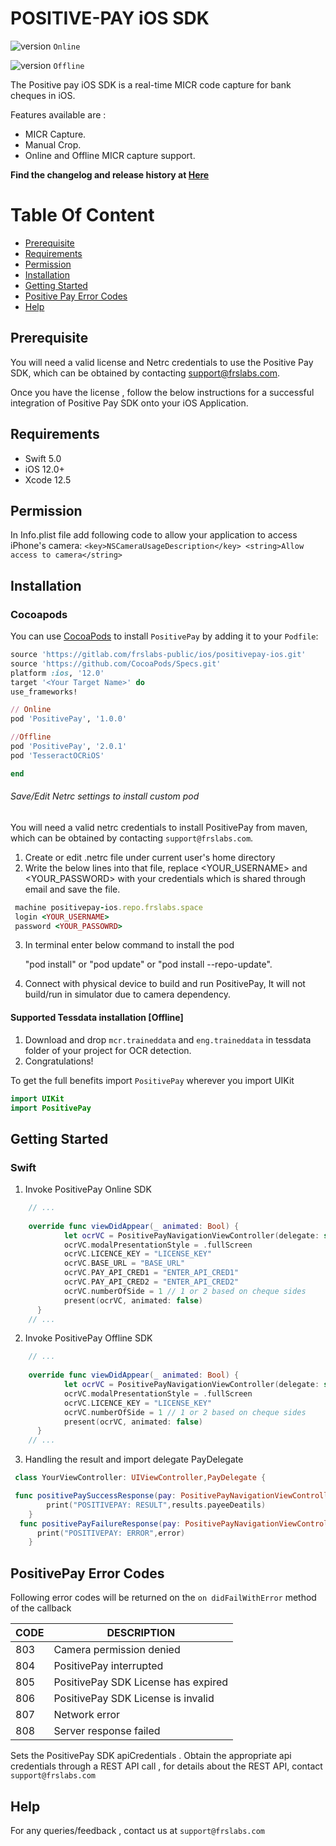 # POSITIVE-PAY iOS SDK
![version](https://img.shields.io/badge/version-v1.0.0-blue) ```Online```

![version](https://img.shields.io/badge/version-v2.0.1-blue) ```Offline```


The Positive pay iOS SDK is a real-time MICR code capture for bank cheques in iOS.

Features available are :
- MICR Capture.
- Manual Crop.
- Online and Offline MICR capture support.

**Find the changelog and release history at [Here](CHANGELOG.md)**

# Table Of Content

- [Prerequisite](#prerequisite)
- [Requirements](#requirements)
- [Permission](#permission)
- [Installation](#installation)
- [Getting Started](#getting-started)
- [Positive Pay Error Codes](#positivepay-error-codes)
- [Help](#help)

## Prerequisite

You will need a valid license and Netrc credentials to use the Positive Pay SDK, which can be obtained by contacting support@frslabs.com. 

Once you have the license , follow the below instructions for a successful integration of Positive Pay SDK onto your iOS Application.

## Requirements

- Swift 5.0
- iOS 12.0+
- Xcode 12.5

## Permission

In Info.plist file add following code to allow your application to access iPhone's camera:
``<key>NSCameraUsageDescription</key>
<string>Allow access to camera</string>``

## Installation

### Cocoapods


You can use [CocoaPods](http://cocoapods.org/) to install `PositivePay` by adding it to your `Podfile`:

```ruby
source 'https://gitlab.com/frslabs-public/ios/positivepay-ios.git'
source 'https://github.com/CocoaPods/Specs.git'
platform :ios, '12.0'
target '<Your Target Name>' do
use_frameworks!

// Online
pod 'PositivePay', '1.0.0' 

//Offline
pod 'PositivePay', '2.0.1' 
pod 'TesseractOCRiOS'

end
```

###### Save/Edit Netrc settings to install custom pod

You will need a valid netrc credentials to install PositivePay from maven, which can be obtained by contacting `support@frslabs.com`. 

1. Create or edit .netrc file under current user's home directory
2. Write the below lines into that file, replace <YOUR_USERNAME> and <YOUR_PASSWORD> with your credentials which is shared through email and save the file.
```ruby
 machine positivepay-ios.repo.frslabs.space
 login <YOUR_USERNAME>
 password <YOUR_PASSOWRD>
```
3. In terminal enter below command to install the pod

   "pod install" or "pod update" or "pod install --repo-update".

4. Connect with physical device to build and run PositivePay, It will not build/run in simulator due to camera dependency.

#### Supported Tessdata installation [Offline]
1. Download and drop ```mcr.traineddata``` and ```eng.traineddata``` in tessdata folder of your project for OCR detection.
2. Congratulations! 

To get the full benefits import `PositivePay` wherever you import UIKit

``` swift
import UIKit
import PositivePay
```

## Getting Started

### Swift

1. Invoke PositivePay Online SDK

```swift
    // ...
    
    override func viewDidAppear(_ animated: Bool) {
            let ocrVC = PositivePayNavigationViewController(delegate: self)
            ocrVC.modalPresentationStyle = .fullScreen
            ocrVC.LICENCE_KEY = "LICENSE_KEY"
            ocrVC.BASE_URL = "BASE_URL"
            ocrVC.PAY_API_CRED1 = "ENTER_API_CRED1"
            ocrVC.PAY_API_CRED2 = "ENTER_API_CRED2"
            ocrVC.numberOfSide = 1 // 1 or 2 based on cheque sides
            present(ocrVC, animated: false)
      }
    // ...    
```
2. Invoke PositivePay Offline SDK

```swift
    // ...
    
    override func viewDidAppear(_ animated: Bool) {
            let ocrVC = PositivePayNavigationViewController(delegate: self)
            ocrVC.modalPresentationStyle = .fullScreen
            ocrVC.LICENCE_KEY = "LICENSE_KEY"
            ocrVC.numberOfSide = 1 // 1 or 2 based on cheque sides
            present(ocrVC, animated: false)
      }
    // ...    
```

3. Handling the result and import delegate PayDelegate

```swift
 class YourViewController: UIViewController,PayDelegate {

 func positivePaySuccessResponse(pay: PositivePayNavigationViewController, didFinishOcrWithResult results: PositivePayResults) {
        print("POSITIVEPAY: RESULT",results.payeeDeatils)  
    }
  func positivePayFailureResponse(pay: PositivePayNavigationViewController, didFailWithError error: String) {
      print("POSITIVEPAY: ERROR",error)
    }
```
  
 ## PositivePay Error Codes

   Following error codes will be returned on the `on didFailWithError` method of the callback

   | CODE | DESCRIPTION                  |
   | ---- | ---------------------------- |
   | 803  | Camera permission denied    |
   | 804  | PositivePay interrupted            |
   | 805  | PositivePay SDK License has expired             |
   | 806  | PositivePay SDK License is invalid             |
   | 807  | Network error               |
   | 808  | Server response failed                  |
   


   Sets the PositivePay SDK apiCredentials . Obtain the appropriate api credentials through a REST API call , for details about     the REST API, contact `support@frslabs.com`


   ## Help
   For any queries/feedback , contact us at `support@frslabs.com` 
